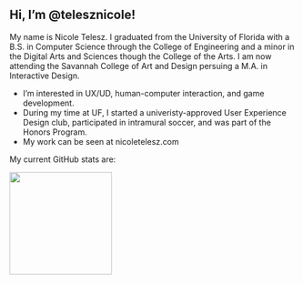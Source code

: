 ## Hi, I’m @telesznicole!
My name is Nicole Telesz. I graduated from the University of Florida with a B.S. in Computer Science through the College of Engineering and a minor in the Digital Arts and Sciences though the College of the Arts. I am now attending the Savannah College of Art and Design persuing a M.A. in Interactive Design.
- I’m interested in UX/UD, human-computer interaction, and game development.
- During my time at UF, I started a univeristy-approved User Experience Design club, participated in intramural soccer, and was part of the Honors Program.
- My work can be seen at nicoletelesz.com

My current GitHub stats are:

<img height="180em" src="https://github-readme-stats.vercel.app/api?username=telesznicole&show_icons=true&hide_border=true&&count_private=true&include_all_commits=true" />

<!---
telesznicole/telesznicole is a ✨ special ✨ repository because its `README.md` (this file) appears on your GitHub profile.
You can click the Preview link to take a look at your changes.
--->

